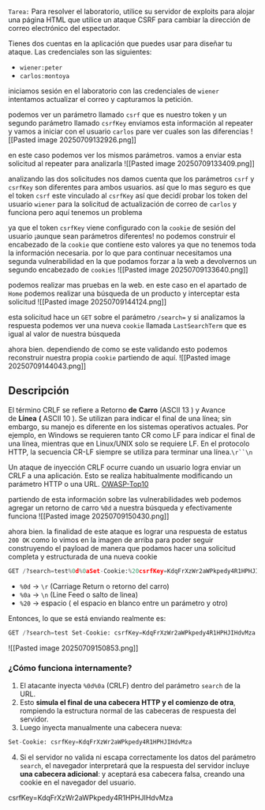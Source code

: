 `Tarea:`
Para resolver el laboratorio, utilice su servidor de exploits para alojar una página HTML que utilice un ataque CSRF para cambiar la dirección de correo electrónico del espectador.

Tienes dos cuentas en la aplicación que puedes usar para diseñar tu ataque. Las credenciales son las siguientes:

- `wiener:peter`
- `carlos:montoya`

iniciamos sesión en el laboratorio con las credenciales de `wiener` intentamos actualizar el correo y capturamos la petición. 

podemos ver un parámetro llamado `csrf` que es nuestro token y un segundo parámetro llamado `csrfKey` enviamos esta información al repeater y vamos a iniciar con el usuario `carlos` pare ver cuales son las diferencias
![[Pasted image 20250709132926.png]]

en este caso podemos ver los mismos parámetros. vamos a enviar esta solicitud al repeater para analizarla
![[Pasted image 20250709133409.png]]

analizando las dos solicitudes nos damos cuenta que los parámetros `csrf` y `csrfKey` son diferentes para ambos usuarios. así que lo mas seguro es que el token `csrf` este vinculado al `csrfKey` así que decidí probar los token del usuario `wiener` para la solicitud de actualización de correo de `carlos` y funciona pero aquí tenemos un problema


ya que el token `csrfKey` viene configurado con la `cookie` de sesión del usuario ¡aunque sean parámetros diferentes! no podemos construir el encabezado de la `cookie` que contiene esto valores ya que no tenemos toda la información necesaria. por lo que para continuar necesitamos una segunda vulnerabilidad en la que podamos forzar a la web a devolvernos un segundo encabezado de `cookies`
![[Pasted image 20250709133640.png]]

podemos realizar mas pruebas en la web. en este caso en el apartado de `Home` podemos realizar una búsqueda de un producto y interceptar esta solicitud
![[Pasted image 20250709144124.png]]

esta solicitud hace un `GET` sobre el parámetro `/search=` y si analizamos la respuesta podemos ver una nueva `cookie` llamada `LastSearchTerm` que es igual al valor de nuestra búsqueda

ahora bien. dependiendo de como se este validando esto podemos reconstruir nuestra propia `cookie` partiendo de aquí. 
![[Pasted image 20250709144043.png]]

## Descripción

El término CRLF se refiere a Retorno **de** **Carro** (ASCII 13 ) y Avance de **Línea** **(** ASCII 10 ). Se utilizan para indicar el final de una línea; sin embargo, su manejo es diferente en los sistemas operativos actuales. Por ejemplo, en Windows se requieren tanto CR como LF para indicar el final de una línea, mientras que en Linux/UNIX solo se requiere LF. En el protocolo HTTP, la secuencia CR-LF siempre se utiliza para terminar una línea.`\r``\n`

Un ataque de inyección CRLF ocurre cuando un usuario logra enviar un CRLF a una aplicación. Esto se realiza habitualmente modificando un parámetro HTTP o una URL. [OWASP-Top10](https://owasp.org/www-community/vulnerabilities/CRLF_Injection) 

partiendo de esta información sobre las vulnerabilidades web podemos agregar un retorno de carro `%0d` a nuestra búsqueda y efectivamente funciona
![[Pasted image 20250709150430.png]]

ahora bien. la finalidad de este ataque es lograr una respuesta de estatus `200 OK` como lo vimos en la imagen de arriba para poder seguir construyendo el payload de manera que podamos hacer una solicitud completa y estructurada de una nueva cookie 

```python
GET /?search=test%0d%0aSet-Cookie:%20csrfKey=KdqFrXzWr2aWPkpedy4R1HPHJIHdvMza HTTP/2
```

- `%0d` → `\r` (Carriage Return o retorno del carro)
- `%0a` → `\n` (Line Feed o salto de linea)
- `%20` → espacio ( el espacio en blanco entre un parámetro y otro)  

Entonces, lo que se está enviando realmente es:

```python
GET /?search=test Set-Cookie: csrfKey=KdqFrXzWr2aWPkpedy4R1HPHJIHdvMza HTTP/2
```

![[Pasted image 20250709150853.png]]

### ¿Cómo funciona internamente?

1. El atacante inyecta `%0d%0a` (CRLF) dentro del parámetro `search` de la URL.
2. Esto **simula el final de una cabecera HTTP y el comienzo de otra**, rompiendo la estructura normal de las cabeceras de respuesta del servidor.
3. Luego inyecta manualmente una cabecera nueva:

```python
Set-Cookie: csrfKey=KdqFrXzWr2aWPkpedy4R1HPHJIHdvMza
```
   
4. Si el servidor no valida ni escapa correctamente los datos del parámetro `search`, el navegador interpretará que la respuesta del servidor incluye **una cabecera adicional**: y aceptará esa cabecera falsa, creando una cookie en el navegador del usuario.


csrfKey=KdqFrXzWr2aWPkpedy4R1HPHJIHdvMza

